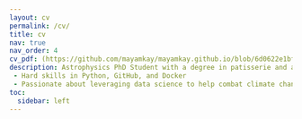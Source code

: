 ```yaml
---
layout: cv
permalink: /cv/
title: cv
nav: true
nav_order: 4
cv_pdf: (https://github.com/mayamkay/mayamkay.github.io/blob/6d0622e1bf483afb5b185ab25354a0b27fd8adc4/Resume_2024%20(12).pdf)
description: Astrophysics PhD Student with a degree in patisserie and a love for hiking. 
 - Hard skills in Python, GitHub, and Docker
 - Passionate about leveraging data science to help combat climate change
toc:
  sidebar: left
---
```

